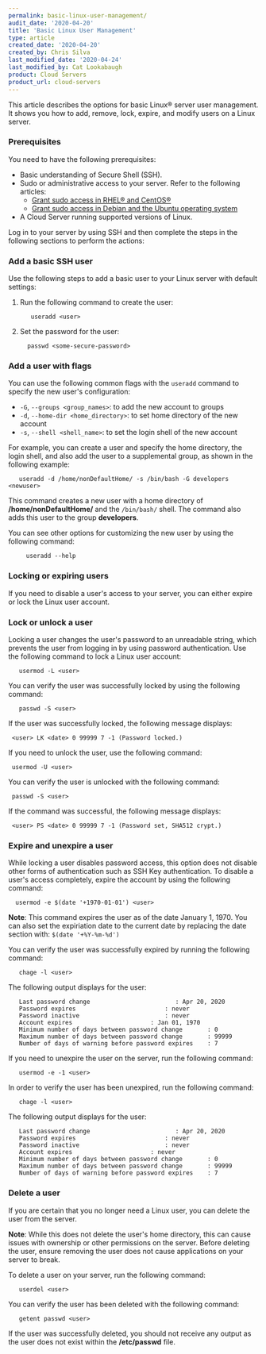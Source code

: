 ```yaml
---
permalink: basic-linux-user-management/
audit_date: '2020-04-20'
title: 'Basic Linux User Management'
type: article
created_date: '2020-04-20'
created_by: Chris Silva
last_modified_date: '2020-04-24'
last_modified_by: Cat Lookabaugh
product: Cloud Servers
product_url: cloud-servers
---
```

This article describes the options for basic Linux&reg; server user management. It shows you how to
add, remove, lock, expire, and modify users on a Linux server. 

### Prerequisites

You need to have the following prerequisites:

- Basic understanding of Secure Shell (SSH).
- Sudo or administrative access to your server. Refer to the following articles:
  - [Grant sudo access in RHEL&reg; and CentOS&reg;](/how-to/grant-sudo-access-in-rhel-and-centos/) 
  - [Grant sudo access in Debian and the Ubuntu operating system](/how-to/grant-sudo-access-in-debian-and-the-ubuntu-operating-system/)
- A Cloud Server running supported versions of Linux.

Log in to your server by using SSH and then complete the steps in the following sections to
perform the actions:

### Add a basic SSH user

Use the following steps to add a basic user to your Linux server with default settings:

1. Run the following command to create the user:

          useradd <user>

2. Set the password for the user:

         passwd <some-secure-password>

### Add a user with flags

You can use the following common flags with the `useradd` command to specify the new user's configuration:

- `-G`, `--groups <group_names>`: to add the new account to groups
- `-d`, `--home-dir <home_directory>`: to set home directory of the new account
- `-s`, `--shell <shell_name>`: to set the login shell of the new account

For example, you can create a user and specify the home directory, the login shell, and also add the
user to a supplemental group, as shown in the following example: 

       useradd -d /home/nonDefaultHome/ -s /bin/bash -G developers <newuser> 

This command creates a new user with a home directory of **/home/nonDefaultHome/** and the `/bin/bash/`
shell. The command also adds this user to the group **developers**. 

You can see other options for customizing the new user by using the following command:

         useradd --help
       
### Locking or expiring users

If you need to disable a user's access to your server, you can either expire or lock the Linux
user account.  

### Lock or unlock a user

Locking a user changes the user's password to an unreadable string, which prevents the user from 
logging in by using password authentication. Use the following command to lock a Linux user account:

       usermod -L <user>

You can verify the user was successfully locked by using the following command: 

       passwd -S <user>

If the user was successfully locked, the following message displays:

     <user> LK <date> 0 99999 7 -1 (Password locked.)

If you need to unlock the user, use the following command:

     usermod -U <user>

You can verify the user is unlocked with the following command:

     passwd -S <user>

If the command was successful, the following message displays:

     <user> PS <date> 0 99999 7 -1 (Password set, SHA512 crypt.)


### Expire and unexpire a user

While locking a user disables password access, this option does not disable other forms of
authentication such as SSH Key authentication. To disable a user's access completely, expire
the account by using the following command:

      usermod -e $(date '+1970-01-01') <user>

**Note**: This command expires the user as of the date January 1, 1970. You can also set the
expiriation date to the current date by replacing the date section with: `$(date '+%Y-%m-%d')`

You can verify the user was successfully expired by running the following command:

       chage -l <user>

The following output displays for the user:

       Last password change					       : Apr 20, 2020
       Password expires					    	: never
       Password inactive						: never
       Account expires						: Jan 01, 1970
       Minimum number of days between password change		: 0
       Maximum number of days between password change		: 99999
       Number of days of warning before password expires	: 7

If you need to unexpire the user on the server, run the following command:

       usermod -e -1 <user>

In order to verify the user has been unexpired, run the following command:

       chage -l <user>

The following output displays for the user:

       Last password change					       : Apr 20, 2020
       Password expires					    	: never
       Password inactive						: never
       Account expires						: never
       Minimum number of days between password change		: 0
       Maximum number of days between password change		: 99999
       Number of days of warning before password expires	: 7

### Delete a user

If you are certain that you no longer need a Linux user, you can delete the user from the server. 

**Note**: While this does not delete the user's home directory, this can cause issues with ownership
    or other permissions on the server. Before deleting the user, ensure removing the user does not
    cause applications on your server to break. 

To delete a user on your server, run the following command:

       userdel <user>

You can verify the user has been deleted with the following command:

       getent passwd <user>

If the user was successfully deleted, you should not receive any output as the user does not exist
within the **/etc/passwd** file. 
